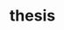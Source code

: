 ---
title: "thesis"
collection: publications
filepath: "/files/publications/thesis_william_kong.pdf"
citation: "Kong, W. (2021). Accelerated inexact first-order methods for solving nonconvex composite optimization problems. *arXiv preprint arXiv:2104.09685.*"
---